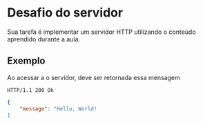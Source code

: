 # Desafio do servidor

Sua tarefa é implementar um servidor HTTP utilizando o conteúdo aprendido durante a aula.

## Exemplo
Ao acessar a o servidor, deve ser retornada essa mensagem
```
HTTP/1.1 200 Ok
```

```json
{
    "message": "Hello, World!
}
```